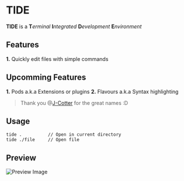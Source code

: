 # TIDE
**TIDE** is a **T***erminal* **I***ntegrated* **D***evelopment* **E***nvironment*

## Features
**1.**  Quickly edit files with simple commands

## Upcomming Features
**1.** Pods a.k.a Extensions or plugins
**2.** Flavours a.k.a Syntax highlighting

> Thank you @[J-Cotter](https://github.com/J-Cotter) for the great names :D

## Usage

	tide .			// Open in current directory
	tide ./file		// Open file

## Preview

![Preview Image](https://i.imgur.com/Z5pLqw6.png)